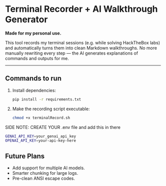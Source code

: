 # Terminal Recorder + AI Walkthrough Generator  

**Made for my personal use.**  

This tool records my terminal sessions (e.g. while solving HackTheBox labs) and automatically turns them into clean Markdown walkthroughs. No more manually rewriting every step — the AI generates explanations of commands and outputs for me.  

---

## Commands to run 

1. Install dependencies:  
   ```bash
   pip install -r requirements.txt
    ```

2. Make the recording script executable:  
   ```bash
   chmod +x terminalRecord.sh
    ```


SIDE NOTE: CREATE YOUR .env file and add this in there 
 ```bash
GENAI_API_KEY=your_genai_api_key
OPENAI_API_KEY=your-api-key-here
```

## Future Plans  
- Add support for multiple AI models.  
- Smarter chunking for large logs.  
- Pre-clean ANSI escape codes.  

